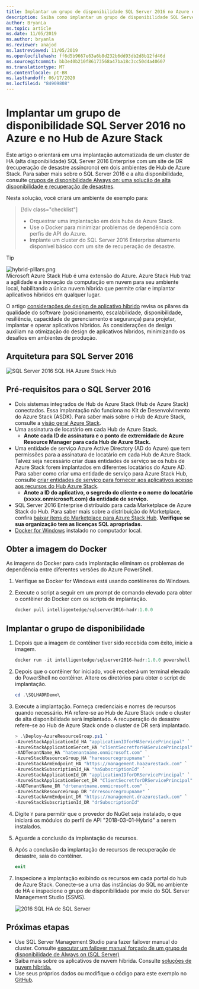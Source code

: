 ```yaml
---
title: Implantar um grupo de disponibilidade SQL Server 2016 no Azure e no Hub de Azure Stack
description: Saiba como implantar um grupo de disponibilidade SQL Server 2016 no Azure e no Hub de Azure Stack.
author: BryanLa
ms.topic: article
ms.date: 11/05/2019
ms.author: bryanla
ms.reviewer: anajod
ms.lastreviewed: 11/05/2019
ms.openlocfilehash: ff6d5b9667e63a6b8d232b6dd93db2d8b12fd46d
ms.sourcegitcommit: bb3e40b210f86173568a47ba18c3cc50d4a40607
ms.translationtype: MT
ms.contentlocale: pt-BR
ms.lasthandoff: 06/17/2020
ms.locfileid: "84909808"
---
```

# <a name="deploy-a-sql-server-2016-availability-group-to-azure-and-azure-stack-hub"></a>Implantar um grupo de disponibilidade SQL Server 2016 no Azure e no Hub de Azure Stack

Este artigo o orientará em uma implantação automatizada de um cluster de HA (alta disponibilidade) SQL Server 2016 Enterprise com um site de DR (recuperação de desastre assíncrono) em dois ambientes de Hub de Azure Stack. Para saber mais sobre o SQL Server 2016 e a alta disponibilidade, consulte [grupos de disponibilidade Always on: uma solução de alta disponibilidade e recuperação de desastres](https://docs.microsoft.com/sql/database-engine/availability-groups/windows/always-on-availability-groups-sql-server?view=sql-server-2016).

Nesta solução, você criará um ambiente de exemplo para:

> [!div class="checklist"]
> - Orquestrar uma implantação em dois hubs de Azure Stack.
> - Use o Docker para minimizar problemas de dependência com perfis de API do Azure.
> - Implante um cluster do SQL Server 2016 Enterprise altamente disponível básico com um site de recuperação de desastre.

> [!Tip]  
> ![hybrid-pillars.png](./media/solution-deployment-guide-cross-cloud-scaling/hybrid-pillars.png)  
> Microsoft Azure Stack Hub é uma extensão do Azure. Azure Stack Hub traz a agilidade e a inovação da computação em nuvem para seu ambiente local, habilitando a única nuvem híbrida que permite criar e implantar aplicativos híbridos em qualquer lugar.  
> 
> O artigo [considerações de design de aplicativo híbrido](overview-app-design-considerations.md) revisa os pilares da qualidade do software (posicionamento, escalabilidade, disponibilidade, resiliência, capacidade de gerenciamento e segurança) para projetar, implantar e operar aplicativos híbridos. As considerações de design auxiliam na otimização do design de aplicativos híbridos, minimizando os desafios em ambientes de produção.

## <a name="architecture-for-sql-server-2016"></a>Arquitetura para SQL Server 2016

![SQL Server 2016 SQL HA Azure Stack Hub](media/solution-deployment-guide-sql-ha/image1.png)

## <a name="prerequisites-for-sql-server-2016"></a>Pré-requisitos para o SQL Server 2016

- Dois sistemas integrados de Hub de Azure Stack (Hub de Azure Stack) conectados. Essa implantação não funciona no Kit de Desenvolvimento do Azure Stack (ASDK). Para saber mais sobre o Hub de Azure Stack, consulte a [visão geral Azure Stack](https://azure.microsoft.com/overview/azure-stack/).
- Uma assinatura de locatário em cada Hub de Azure Stack.
  - **Anote cada ID de assinatura e o ponto de extremidade de Azure Resource Manager para cada Hub de Azure Stack.**
- Uma entidade de serviço Azure Active Directory (AD do Azure) que tem permissões para a assinatura de locatário em cada Hub de Azure Stack. Talvez seja necessário criar duas entidades de serviço se os hubs de Azure Stack forem implantados em diferentes locatários do Azure AD. Para saber como criar uma entidade de serviço para Azure Stack Hub, consulte [criar entidades de serviço para fornecer aos aplicativos acesso aos recursos do Hub Azure Stack](https://docs.microsoft.com/azure-stack/user/azure-stack-create-service-principals).
  - **Anote a ID do aplicativo, o segredo do cliente e o nome do locatário (xxxxx.onmicrosoft.com) da entidade de serviço.**
- SQL Server 2016 Enterprise distribuído para cada Marketplace de Azure Stack do Hub. Para saber mais sobre a distribuição do Marketplace, confira [baixar itens do Marketplace para Azure Stack Hub](https://docs.microsoft.com/azure-stack/operator/azure-stack-download-azure-marketplace-item).
    **Verifique se sua organização tem as licenças SQL apropriadas.**
- [Docker for Windows](https://docs.docker.com/docker-for-windows/) instalado no computador local.

## <a name="get-the-docker-image"></a>Obter a imagem do Docker

As imagens do Docker para cada implantação eliminam os problemas de dependência entre diferentes versões do Azure PowerShell.

1. Verifique se Docker for Windows está usando contêineres do Windows.
2. Execute o script a seguir em um prompt de comando elevado para obter o contêiner do Docker com os scripts de implantação.

    ```powershell  
    docker pull intelligentedge/sqlserver2016-hadr:1.0.0
    ```

## <a name="deploy-the-availability-group"></a>Implantar o grupo de disponibilidade

1. Depois que a imagem de contêiner tiver sido recebida com êxito, inicie a imagem.

      ```powershell  
      docker run -it intelligentedge/sqlserver2016-hadr:1.0.0 powershell
      ```

2. Depois que o contêiner for iniciado, você receberá um terminal elevado do PowerShell no contêiner. Altere os diretórios para obter o script de implantação.

      ```powershell  
      cd .\SQLHADRDemo\
      ```

3. Execute a implantação. Forneça credenciais e nomes de recursos quando necessário. HA refere-se ao Hub de Azure Stack onde o cluster de alta disponibilidade será implantado. A recuperação de desastre refere-se ao Hub de Azure Stack onde o cluster de DR será implantado.

      ```powershell
      > .\Deploy-AzureResourceGroup.ps1 `
      -AzureStackApplicationId_HA "applicationIDforHAServicePrincipal" `
      -AzureStackApplicationSercet_HA "clientSecretforHAServicePrincipal" `
      -AADTenantName_HA "hatenantname.onmicrosoft.com" `
      -AzureStackResourceGroup_HA "haresourcegroupname" `
      -AzureStackArmEndpoint_HA "https://management.haazurestack.com" `
      -AzureStackSubscriptionId_HA "haSubscriptionId" `
      -AzureStackApplicationId_DR "applicationIDforDRServicePrincipal" `
      -AzureStackApplicationSercet_DR "ClientSecretforDRServicePrincipal" `
      -AADTenantName_DR "drtenantname.onmicrosoft.com" `
      -AzureStackResourceGroup_DR "drresourcegroupname" `
      -AzureStackArmEndpoint_DR "https://management.drazurestack.com" `
      -AzureStackSubscriptionId_DR "drSubscriptionId"
      ```

4. Digite `Y` para permitir que o provedor do NuGet seja instalado, o que iniciará os módulos do perfil de API "2018-03-01-Hybrid" a serem instalados.

5. Aguarde a conclusão da implantação de recursos.

6. Após a conclusão da implantação de recursos de recuperação de desastre, saia do contêiner.

      ```powershell
      exit
      ```

7. Inspecione a implantação exibindo os recursos em cada portal do hub de Azure Stack. Conecte-se a uma das instâncias do SQL no ambiente de HA e inspecione o grupo de disponibilidade por meio do SQL Server Management Studio (SSMS).

    ![2016 SQL HA de SQL Server](media/solution-deployment-guide-sql-ha/image2.png)

## <a name="next-steps"></a>Próximas etapas

- Use SQL Server Management Studio para fazer failover manual do cluster. Consulte [executar um failover manual forçado de um grupo de disponibilidade de Always on (SQL Server)](https://docs.microsoft.com/sql/database-engine/availability-groups/windows/perform-a-forced-manual-failover-of-an-availability-group-sql-server?view=sql-server-2017)
- Saiba mais sobre os aplicativos de nuvem híbrida. Consulte [soluções de nuvem híbrida.](https://aka.ms/azsdevtutorials)
- Use seus próprios dados ou modifique o código para este exemplo no [GitHub](https://github.com/Azure-Samples/azure-intelligent-edge-patterns).
